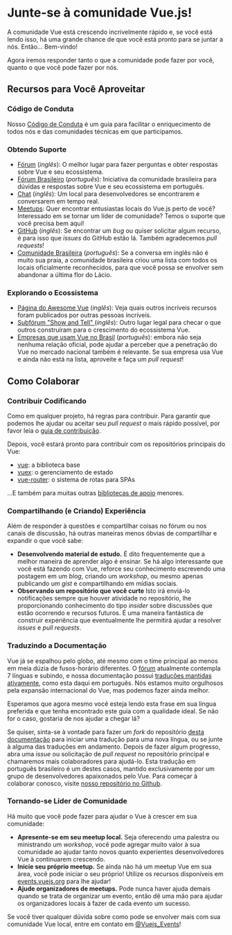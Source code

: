 # Junte-se à comunidade Vue.js!

A comunidade Vue está crescendo incrivelmente rápido e, se você está lendo isso, há uma grande chance de que você está pronto para se juntar a nós. Então… Bem-vindo!

Agora iremos responder tanto o que a comunidade pode fazer por você, quanto o que você pode fazer por nós.

## Recursos para Você Aproveitar

### Código de Conduta

Nosso [Código de Conduta](/coc) é um guia para facilitar o enriquecimento de todos nós e das comunidades técnicas em que participamos.

### Obtendo Suporte

- [Fórum](https://forum.vuejs.org/) (_inglês_): O melhor lugar para fazer perguntas e obter respostas sobre Vue e seu ecossistema.
- [Fórum Brasileiro](https://github.com/vuejs-br/forum) (_português_): Iniciativa da comunidade brasileira para dúvidas e respostas sobre Vue e seu ecossistema em português.
- [Chat](https://chat.vuejs.org/) (_inglês_): Um local para desenvolvedores se encontrarem e conversarem em tempo real.
- [Meetups](https://events.vuejs.org/meetups): Quer encontrar entusiastas locais do Vue.js perto de você? Interessado em se tornar um líder de comunidade? Temos o suporte que você precisa bem aqui!
- [GitHub](https://github.com/vuejs) (_inglês_): Se encontrar um _bug_ ou quiser solicitar algum recurso, é para isso que _issues_ do GitHub estão lá. Também agradecemos _pull requests_!
- [Comunidade Brasileira](https://github.com/vuejs-br/comunidades) (_português_): Se a conversa em inglês não é muito sua praia, a comunidade brasileira criou uma lista com todos os locais oficialmente reconhecidos, para que você possa se envolver sem abandonar a última flor do Lácio.

### Explorando o Ecossistema

- [Página do Awesome Vue](https://github.com/vuejs/awesome-vue) (_inglês_): Veja quais outros incríveis recursos foram publicados por outras pessoas incríveis.
- [Subfórum "Show and Tell" ](https://forum.vuejs.org/c/show-and-tell) (_inglês_): Outro lugar legal para checar o que outros construíram para o crescimento do ecossistema Vue.
- [Empresas que usam Vue no Brasil](https://github.com/vuejs-br/empresas-que-usam-vue-no-brasil) (_português_): embora não seja nenhuma relação oficial, pode ajudar a perceber que a penetração do Vue no mercado nacional também é relevante. Se sua empresa usa Vue e ainda não está na lista, aproveite e faça um _pull request_!

## Como Colaborar

### Contribuir Codificando

Como em qualquer projeto, há regras para contribuir. Para garantir que podemos lhe ajudar ou aceitar seu _pull request_ o mais rápido possível, por favor leia o [guia de contribuição](https://github.com/vuejs/vue/blob/dev/.github/CONTRIBUTING.md).

Depois, você estará pronto para contribuir com os repositórios principais do Vue:

- [vue](https://github.com/vuejs/vue): a biblioteca base
- [vuex](https://github.com/vuejs/vuex): o gerenciamento de estado
- [vue-router](https://github.com/vuejs/vue-router): o sistema de rotas para SPAs

...E também para muitas outras [bibliotecas de apoio](https://github.com/vuejs) menores.

### Compartilhando (e Criando) Experiência

Além de responder à questões e compartilhar coisas no fórum ou nos canais de discussão, há outras maneiras menos óbvias de compartilhar e expandir o que você sabe:

- **Desenvolvendo material de estudo.** É dito frequentemente que a melhor maneira de aprender algo é ensinar. Se há algo interessante que você está fazendo com Vue, reforce seu conhecimento escrevendo uma postagem em um _blog_, criando um _workshop_, ou mesmo apenas publicando um _gist_ e compartilhando em mídias sociais.
- **Observando um repositório que você curte** Isto irá enviá-lo notificações sempre que houver atividade no repositório, lhe proporcionando conhecimento do tipo _insider_ sobre discussões que estão ocorrendo e recursos futuros. É uma maneira fantástica de construir experiência que eventualmente lhe permitirá ajudar a resolver _issues_ e _pull requests_.

### Traduzindo a Documentação

Vue já se espalhou pelo globo, até mesmo com o time principal ao menos em meia dúzia de fusos-horário diferentes. O [fórum](https://forum.vuejs.org/) atualmente contempla 7 línguas e subindo, e nossa documentação possui [traduções mantidas ativamente](https://github.com/vuejs?utf8=%E2%9C%93&q=vuejs.org), como esta daqui em português. Nós estamos muito orgulhosos pela expansão internacional do Vue, mas podemos fazer ainda melhor.

Esperamos que agora mesmo você esteja lendo esta frase em sua língua preferida e que tenha encontrado este guia com a qualidade ideal. Se não for o caso, gostaria de nos ajudar a chegar lá?

Se quiser, sinta-se à vontade para fazer um _fork_ do repositório [desta documentação](https://github.com/vuejs/vuejs.org/) para iniciar uma tradução para uma nova língua, ou se junte à alguma das traduções em andamento. Depois de fazer algum progresso, abra uma _issue_ ou solicitação de _pull request_ no repositório principal e chamaremos mais colaboradores para ajudá-lo. Esta tradução em português brasileiro é um destes casos, mantido exclusivamente por um grupo de desenvolvedores apaixonados pelo Vue. Para começar à colaborar conosco, visite [nosso repositório no Github](https://github.com/vuejs-br/docs-next).

### Tornando-se Líder de Comunidade

Há muito que você pode fazer para ajudar o Vue à crescer em sua comunidade:

- **Apresente-se em seu meetup local.** Seja oferecendo uma palestra ou ministrando um _workshop_, você pode agregar muito valor à sua comunidade ao ajudar tanto novos quanto experientes desenvolvedores Vue à continuarem crescendo.
- **Inicie seu próprio meetup.** Se ainda não há um meetup Vue em sua área, você pode iniciar o seu próprio! Utilize os recursos disponíveis em [events.vuejs.org](https://events.vuejs.org/resources/#getting-started) para lhe ajudar!
- **Ajude organizadores de meetups.** Pode nunca haver ajuda demais quando se trata de organizar um evento, então dê uma mão para ajudar os organizadores locais à fazer de cada evento um sucesso.

Se você tiver qualquer dúvida sobre como pode se envolver mais com sua comunidade Vue local, entre em contato em [@Vuejs_Events](https://www.twitter.com/vuejs_events)!
